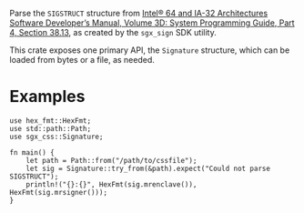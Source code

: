 Parse the `SIGSTRUCT` structure from [Intel® 64 and IA-32 Architectures Software Developer’s Manual, Volume 3D: System Programming Guide, Part 4, Section 38.13](https://www.intel.com/content/dam/www/public/us/en/documents/manuals/64-ia-32-architectures-software-developer-vol-3d-part-4-manual.pdf), as created by the `sgx_sign` SDK utility.

This crate exposes one primary API, the `Signature` structure, which can be loaded from bytes or a file, as needed.

# Examples

```ignore
use hex_fmt::HexFmt;
use std::path::Path;
use sgx_css::Signature;

fn main() {
    let path = Path::from("/path/to/cssfile");
    let sig = Signature::try_from(&path).expect("Could not parse SIGSTRUCT");
    println!("{}:{}", HexFmt(sig.mrenclave()), HexFmt(sig.mrsigner()));
}
```
